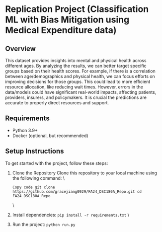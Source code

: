 # Replication Project (Classification ML with Bias Mitigation using Medical Expenditure data)

## Overview
This dataset provides insights into mental and physical health across different ages. By analyzing the results, we can better target specific groups based on their health scores. For example, if there is a correlation between age/demographics and physical health, we can focus efforts on improving decisions for those groups. This could lead to more efficient resource allocation, like reducing wait times. However, errors in the data/models could have significant real-world impacts, affecting patients, providers, insurers, and policymakers. It is crucial the predictions are accurate to properly direct resources and support.

## Requirements
- Python 3.9+
- Docker (optional, but recommended)

## Setup Instructions

To get started with the project, follow these steps:

1. Clone the Repository
   Clone this repository to your local machine using the following command: \\
   
   `Copy code
   git clone https://github.com/gracejiang0929/FA24_DSC180A_Repo.git
   cd FA24_DSC180A_Repo`

   \\ 

2. Install dependencies: `pip install -r requirements.txt` \\

3. Run the project: `python run.py`
   

